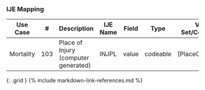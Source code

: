 ### IJE Mapping

| **Use Case** |  **#**   |  **Description**  | **IJE Name**  |  **Field**  |  **Type**  | **Value Set/Comments**  |
| :---------: | --------------- | ------------ | ------------- | ---------- | ---------- | -------------- |
| Mortality | 103 | Place of Injury (computer generated) | INJPL | value |codeable |[PlaceOfInjuryVS] |
{: .grid }
{% include markdown-link-references.md %}
